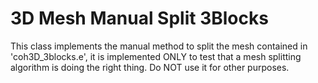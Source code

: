 # 3D Mesh Manual Split 3Blocks

This class implements the manual method to split the mesh contained
in 'coh3D_3blocks.e', it is implemented ONLY to test that a mesh splitting
algorithm is doing the right thing. Do NOT use it for other purposes.
